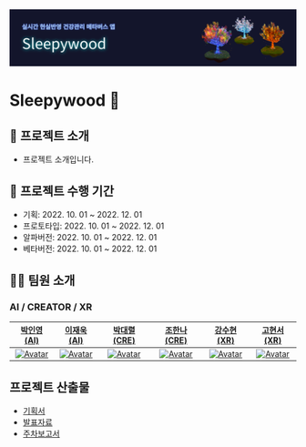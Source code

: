 <img src="https://github.com/sleepy-wood/.github/blob/main/profile/sleepywood.png" alt="banner" />

# Sleepywood 👋

## 📌 프로젝트 소개

- 프로젝트 소개입니다.

## 📅 프로젝트 수행 기간

- 기획: 2022\. 10. 01 ~ 2022. 12. 01
- 프로토타입: 2022\. 10. 01 ~ 2022. 12. 01
- 알파버전: 2022\. 10. 01 ~ 2022. 12. 01
- 베타버전: 2022\. 10. 01 ~ 2022. 12. 01

## 🧑‍🚀 팀원 소개

### AI / CREATOR / XR

|[박인영(AI)](https://github.com/PIYoung)|[이재욱(AI)](https://github.com/jvvook)|[박대렬(CRE)](https://github.com/DAERYEOL)|[조한나(CRE)](https://github.com/DesignerCho)|[강수현(XR)](https://github.com/Suhyun77)|[고현서(XR)](https://github.com/KoHyeonSeo)|
| :----: | :----: | :----: | :----: | :----: | :----: |
| <a href="https://github.com/PIYoung"><img src="https://avatars.githubusercontent.com/u/49637184?v=4" alt="Avatar" width="150px" /></a> | <a href="https://github.com/jvvook"><img src="https://avatars.githubusercontent.com/u/24962972?v=4" alt="Avatar" width="150px" /></a> | <a href="https://github.com/DAERYEOL"><img src="https://avatars.githubusercontent.com/u/47146732?v=4" alt="Avatar" width="150px" /></a> | <a href="https://github.com/DesignerCho"><img src="https://avatars.githubusercontent.com/u/112854279?v=4" alt="Avatar" width="150px" /></a> | <a href="https://github.com/Suhyun77"><img src="https://avatars.githubusercontent.com/u/86099781?v=4" alt="Avatar" width="150px" /></a> | <a href="https://github.com/KoHyeonSeo"><img src="https://avatars.githubusercontent.com/u/76097749?v=4" alt="Avatar" width="150px" /></a> |

## 프로젝트 산출물

- [기획서](https://github.com/sleepy-wood/Overview/blob/main/%EA%B8%B0%ED%9A%8D%EC%84%9C/Sleepywood%20%EA%B8%B0%ED%9A%8D%EC%95%88.pdf)
- [발표자료](https://github.com/mtvs-anigram/Overview/blob/main/ANIGRAM-%EB%B0%9C%ED%91%9C%EC%9E%90%EB%A3%8C.pdf)
- [주차보고서]()
